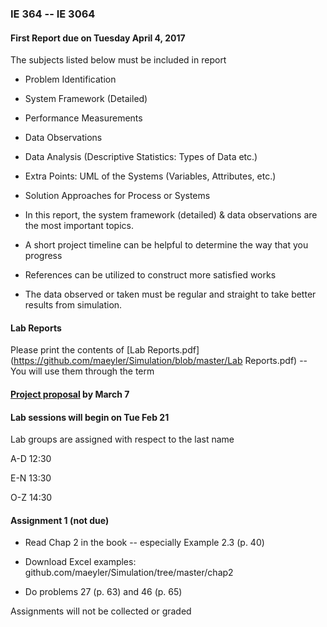 ### IE 364 -- IE 3064

#### First Report due on Tuesday April 4, 2017

The subjects listed below must be included in report
* Problem Identification
* System Framework (Detailed)
* Performance Measurements
* Data Observations
* Data Analysis (Descriptive Statistics: Types of Data etc.)
* Extra Points: UML of the Systems (Variables, Attributes, etc.) 
* Solution Approaches for Process or Systems

* In this report, the system framework (detailed) & data observations are the most important topics.
* A short project timeline can be helpful to determine the way that you progress
* References can be utilized to construct more satisfied works
* The data observed or taken must be regular and straight to take better results from simulation.

#### Lab Reports

Please print the contents of [Lab Reports.pdf](https://github.com/maeyler/Simulation/blob/master/Lab Reports.pdf) -- You will use them through the term


#### [Project proposal](https://github.com/maeyler/Simulation/blob/master/Term%20Project.md) by March 7


#### Lab sessions will begin on Tue Feb 21

Lab groups are assigned with respect to the last name

A-D  12:30

E-N  13:30

O-Z  14:30


#### Assignment 1  (not due)

- Read Chap 2 in the book -- especially Example 2.3 (p. 40)

- Download Excel examples: github.com/maeyler/Simulation/tree/master/chap2

- Do problems 27 (p. 63)  and  46 (p. 65)


Assignments will not be collected or graded
